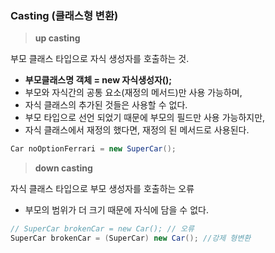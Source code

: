 ### Casting (클래스형 변환)

> **up casting**
> 

부모 클래스 타입으로 자식 생성자를 호출하는 것.

- **부모클래스명 객체 = new 자식생성자();**
- 부모와 자식간의 공통 요소(재정의 메서드)만 사용 가능하며,
- 자식 클래스의 추가된 것들은 사용할 수 없다.
- 부모 타입으로 선언 되었기 때문에 부모의 필드만 사용 가능하지만,
- 자식 클래스에서 재정의 했다면, 재정의 된 메서드로 사용된다.

```java
Car noOptionFerrari = new SuperCar();
```

> **down casting**
> 

자식 클래스 타입으로 부모 생성자를 호출하는 오류

- 부모의 범위가 더 크기 때문에 자식에 담을 수 없다.

```java
// SuperCar brokenCar = new Car(); // 오류
SuperCar brokenCar = (SuperCar) new Car(); //강제 형변환
```
